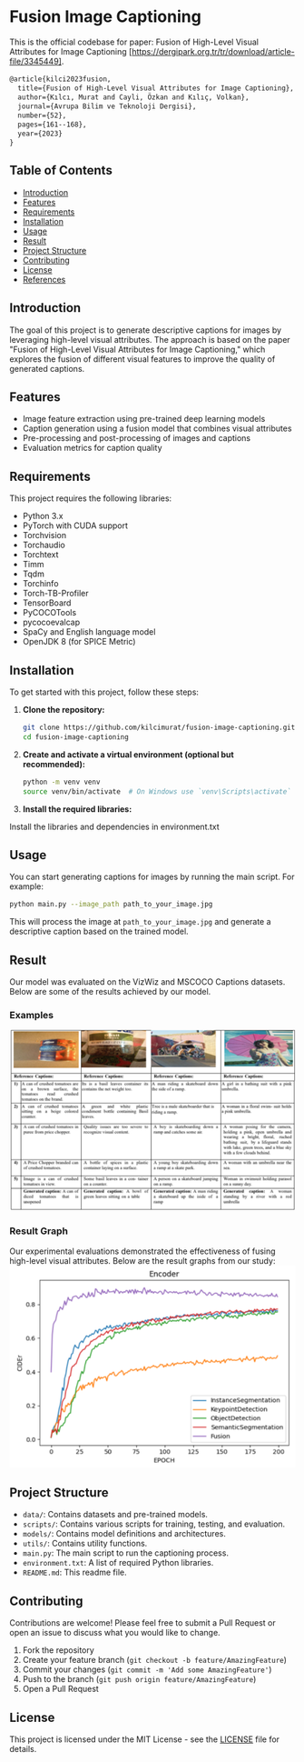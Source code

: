 # Fusion Image Captioning

This is the official codebase for paper: Fusion of High-Level Visual Attributes for Image Captioning [https://dergipark.org.tr/tr/download/article-file/3345449].


```
@article{kilci2023fusion,
  title={Fusion of High-Level Visual Attributes for Image Captioning},
  author={Kılcı, Murat and Cayli, Özkan and Kılıç, Volkan},
  journal={Avrupa Bilim ve Teknoloji Dergisi},
  number={52},
  pages={161--168},
  year={2023}
}
```
## Table of Contents

- [Introduction](#introduction)
- [Features](#features)
- [Requirements](#requirements)
- [Installation](#installation)
- [Usage](#usage)
- [Result](#result)
- [Project Structure](#project-structure)
- [Contributing](#contributing)
- [License](#license)
- [References](#references)

## Introduction

The goal of this project is to generate descriptive captions for images by leveraging high-level visual attributes. The approach is based on the paper "Fusion of High-Level Visual Attributes for Image Captioning," which explores the fusion of different visual features to improve the quality of generated captions.

## Features

- Image feature extraction using pre-trained deep learning models
- Caption generation using a fusion model that combines visual attributes
- Pre-processing and post-processing of images and captions
- Evaluation metrics for caption quality

## Requirements

This project requires the following libraries:

- Python 3.x
- PyTorch with CUDA support
- Torchvision
- Torchaudio
- Torchtext
- Timm
- Tqdm
- Torchinfo
- Torch-TB-Profiler
- TensorBoard
- PyCOCOTools
- pycocoevalcap
- SpaCy and English language model
- OpenJDK 8 (for SPICE Metric)

## Installation

To get started with this project, follow these steps:

1. **Clone the repository:**

    ```bash
    git clone https://github.com/kilcimurat/fusion-image-captioning.git
    cd fusion-image-captioning
    ```

2. **Create and activate a virtual environment (optional but recommended):**

    ```bash
    python -m venv venv
    source venv/bin/activate  # On Windows use `venv\Scripts\activate`
    ```

3. **Install the required libraries:**

Install the libraries and dependencies in environment.txt

## Usage

You can start generating captions for images by running the main script. For example:

```bash
python main.py --image_path path_to_your_image.jpg
```
This will process the image at `path_to_your_image.jpg` and generate a descriptive caption based on the trained model.

## Result
Our model was evaluated on the VizWiz and MSCOCO Captions datasets. Below are some of the results achieved by our model.

### Examples
![resim](https://github.com/kilcimurat/fusion-image-captioning/blob/main/Screenshot%20from%202024-06-29%2011-21-39.png)


### Result Graph
Our experimental evaluations demonstrated the effectiveness of fusing high-level visual attributes. Below are the result graphs from our study:
![resim](https://github.com/kilcimurat/fusion-image-captioning/blob/main/graph.png)


## Project Structure

- `data/`: Contains datasets and pre-trained models.
- `scripts/`: Contains various scripts for training, testing, and evaluation.
- `models/`: Contains model definitions and architectures.
- `utils/`: Contains utility functions.
- `main.py`: The main script to run the captioning process.
- `environment.txt`: A list of required Python libraries.
- `README.md`: This readme file.


## Contributing

Contributions are welcome! Please feel free to submit a Pull Request or open an issue to discuss what you would like to change.

1. Fork the repository
2. Create your feature branch (`git checkout -b feature/AmazingFeature`)
3. Commit your changes (`git commit -m 'Add some AmazingFeature'`)
4. Push to the branch (`git push origin feature/AmazingFeature`)
5. Open a Pull Request

## License

This project is licensed under the MIT License - see the [LICENSE](LICENSE) file for details.


